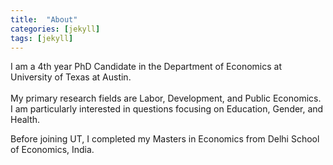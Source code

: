 ```yaml
---
title:  "About"
categories: [jekyll]
tags: [jekyll]
---
```

I am a 4th year PhD Candidate in the Department of Economics at University of Texas at Austin. <br/> <br/>
My primary research fields are Labor, Development, and Public Economics. I am particularly interested in questions focusing on Education, Gender, and Health. 

Before joining UT, I completed my Masters in Economics from Delhi School of Economics, India. 
